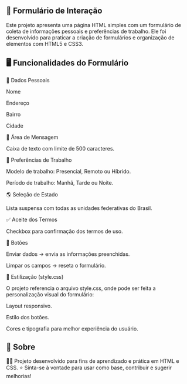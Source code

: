 ## 📝 Formulário de Interação

Este projeto apresenta uma página HTML simples com um formulário de coleta de informações pessoais e preferências de trabalho. Ele foi desenvolvido para praticar a criação de formulários e organização de elementos com HTML5 e CSS3.




## 🖥️ Funcionalidades do Formulário
📌 Dados Pessoais

Nome

Endereço

Bairro

Cidade

📝 Área de Mensagem

Caixa de texto com limite de 500 caracteres.

💼 Preferências de Trabalho

Modelo de trabalho: Presencial, Remoto ou Híbrido.

Período de trabalho: Manhã, Tarde ou Noite.

🌎 Seleção de Estado

Lista suspensa com todas as unidades federativas do Brasil.

✅ Aceite dos Termos

Checkbox para confirmação dos termos de uso.

🔘 Botões

Enviar dados → envia as informações preenchidas.

Limpar os campos → reseta o formulário.

🎨 Estilização (style.css)

O projeto referencia o arquivo style.css, onde pode ser feita a personalização visual do formulário:

Layout responsivo.

Estilo dos botões.

Cores e tipografia para melhor experiência do usuário.




## 📌 Sobre

👩‍💻 Projeto desenvolvido para fins de aprendizado e prática em HTML e CSS.
⭐ Sinta-se à vontade para usar como base, contribuir e sugerir melhorias!




